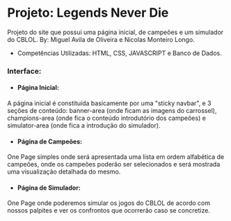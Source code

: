 # Projeto: Legends Never Die
Projeto do site que possui uma página inicial, de campeões e um simulador do CBLOL. 
By: Miguel Avila de Oliveira e Nicolas Monteiro Longo.

* Competências Utilizadas:
HTML, CSS, JAVASCRIPT e Banco de Dados.

### Interface:
* #### Página Inicial:
A página inicial é constituída basicamente por uma "sticky navbar", e 3 seções de conteúdo: banner-area (onde ficam as imagens do carrossel), champions-area (onde fica o conteúdo introdutório dos campeões) e simulator-area (onde fica a introdução do simulador).  
* #### Página de Campeões:
One Page simples onde será apresentada uma lista em ordem alfabética de campeões, onde os campeões poderão ser selecionados e será mostrada uma visualização detalhada do mesmo.
* #### Página de Simulador:
One Page onde poderemos simular os jogos do CBLOL de acordo com nossos palpites e ver os confrontos que ocorrerão caso se concretize.
